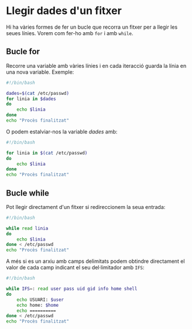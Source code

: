 # Llegir dades d'un fitxer
Hi ha vàries formes de fer un bucle que recorra un fitxer per a llegir les seues línies. Vorem com fer-ho amb `for` i amb `while`.

## Bucle for
Recorre una variable amb vàries línies i en cada iteracció guarda la línia en una nova variable. Exemple:
```bash
#!/bin/bash

dades=$(cat /etc/passwd) 
for linia in $dades
do
    echo $linia
done
echo "Procès finalitzat"
```

O podem estalviar-nos la variable _dades_ amb:
```bash
#!/bin/bash

for linia in $(cat /etc/passwd)
do
    echo $linia
done
echo "Procès finalitzat"
```

## Bucle while
Pot llegir directament d'un fitxer si redireccionem la seua entrada:
```bash
#!/bin/bash

while read linia
do
    echo $linia
done < /etc/passwd
echo "Procès finalitzat"
```

A més si es un arxiu amb camps delimitats podem obtindre directament el valor de cada camp indicant el seu del·limitador amb `IFS`:
```bash
#!/bin/bash

while IFS=: read user pass uid gid info home shell
do
    echo USUARI: $user
    echo home: $home
    echo ==========
done < /etc/passwd
echo "Procès finalitzat"
```
